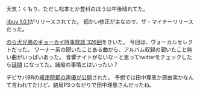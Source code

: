 天気：くもり、ただし松本とか豊科のほうは午後晴れてた。

[libuv 1.0.1](https://github.com/libuv/libuv/releases/tag/v1.0.1)がリリースされてた。
細かい修正が主なので、ザ・マイナーリリースだった。

[のら犬兄弟のギョーカイ時事放談 326回](http://www.norainu-jiji.com/contents/hp0012/index02820000.html)をきいた。
今回は、ヴォーカルセレクトだった。
ワーナー系の聞いたことある曲から、アルバム収録の聞いたこと無い曲がいっぱいあった。
音響ナイトがないなーと思ってtwitterをチェックしたら[延期](https://twitter.com/norainu_jiji/status/535014079547441152)
になってた。諸般の事情とはいったい？

デビサバBRの[峰津院都の声優が公開](http://www.famitsu.com/news/201411/27066503.html)された。
予想では田中理恵か原由実かなんて言われてたけど、結局P3つながりで田中理恵さんだったね。
